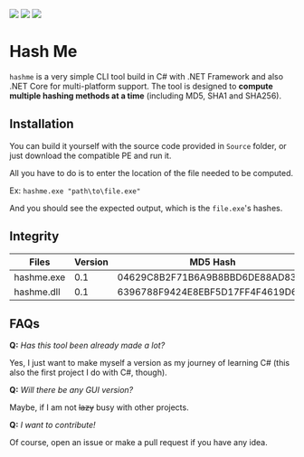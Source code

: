 ![](https://img.shields.io/badge/priority-low-lightgrey.svg) 
![](https://img.shields.io/badge/status-active-green.svg)
![](https://img.shields.io/badge/release-v0.1-blue.svg)

# Hash Me

`hashme` is a very simple CLI tool build in C# with .NET Framework and also .NET Core for multi-platform support. The tool is designed to **compute multiple hashing methods at a time** (including MD5, SHA1 and SHA256).

## Installation
You can build it yourself with the source code provided in `Source` folder, or  just download the compatible PE and run it.

All you have to do is to enter the location of the file needed to be computed.

Ex: `hashme.exe "path\to\file.exe"`

And you should see the expected output, which is the `file.exe`'s hashes. 

## Integrity

|Files|Version| MD5 Hash | 
|--|--|--|
| hashme.exe |0.1| 04629C8B2F71B6A9B8BBD6DE88AD8344 |
| hashme.dll | 0.1 | 6396788F9424E8EBF5D17FF4F4619D6C |

## FAQs
**Q:** *Has this tool been already made a lot?*

Yes, I just want to make myself a version as my journey of learning C# (this also the first project I do with C#, though).

**Q:** *Will there be any GUI version?*

Maybe, if I am not ~~lazy~~ busy with other projects.

**Q:** *I want to contribute!*

Of course, open an issue or make a pull request if you have any idea.
